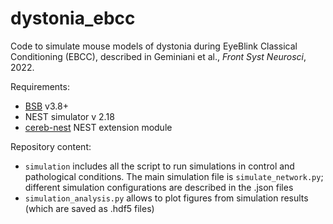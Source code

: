 # dystonia_ebcc
Code to simulate mouse models of dystonia during EyeBlink Classical Conditioning (EBCC), described in Geminiani et al., *Front Syst Neurosci*, 2022.

Requirements:
- <a href="https://github.com/dbbs-lab/bsb">BSB</a> v3.8+
- NEST simulator v 2.18
- <a href="https://github.com/dbbs-lab/cereb-nest">cereb-nest</a>  NEST extension module

Repository content:
- `simulation` includes all the script to run simulations in control and pathological conditions. The main simulation file is `simulate_network.py`; different simulation configurations are described in the .json files
- `simulation_analysis.py` allows to plot figures from simulation results (which are saved as .hdf5 files) 
